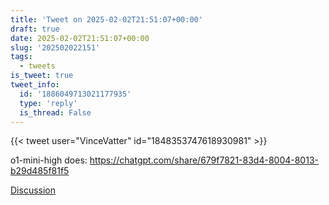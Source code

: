 ```yaml
---
title: 'Tweet on 2025-02-02T21:51:07+00:00'
draft: true
date: 2025-02-02T21:51:07+00:00
slug: '202502022151'
tags:
  - tweets
is_tweet: true
tweet_info:
  id: '1886049713021177935'
  type: 'reply'
  is_thread: False
---
```




{{< tweet user="VinceVatter" id="1848353747618930981" >}}

o1-mini-high does: <https://chatgpt.com/share/679f7821-83d4-8004-8013-b29d485f81f5>

[Discussion](https://x.com/sytelus/status/1886049713021177935)
